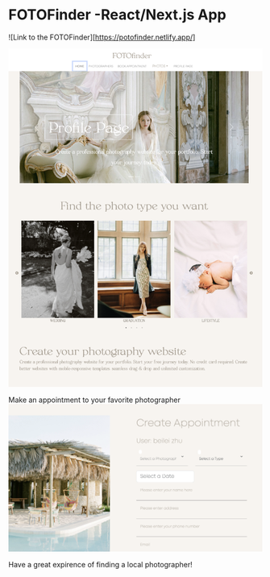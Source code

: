 # FOTOFinder -React/Next.js App
![Link to the FOTOFinder][https://potofinder.netlify.app/]



![Alt text for the image](/public/main.png)

Make an appointment to your favorite photographer
![Alt text for the image](/public/appointment.png)

Have a great expirence of finding a local photographer!
